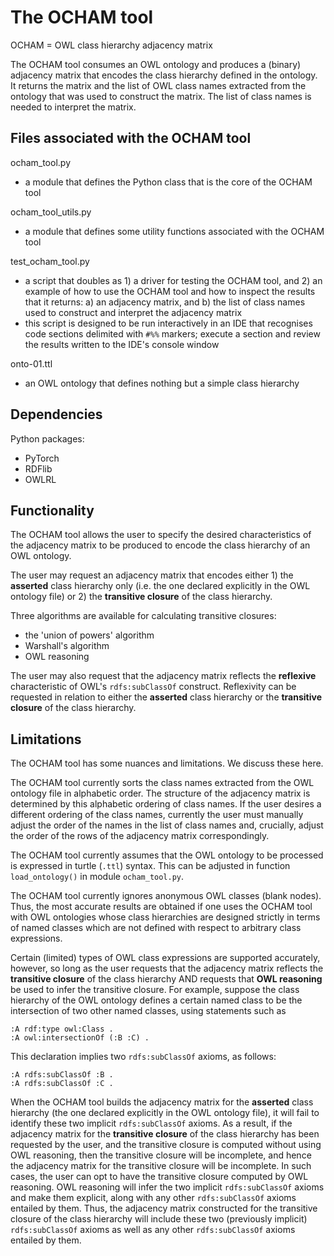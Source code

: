# The OCHAM tool

OCHAM = OWL class hierarchy adjacency matrix

The OCHAM tool consumes an OWL ontology and produces a (binary) adjacency matrix that encodes the class hierarchy defined in the ontology.  It returns the matrix and the list of OWL class names extracted from the ontology that was used to construct the matrix.  The list of class names is needed to interpret the matrix.

## Files associated with the OCHAM tool

ocham_tool.py
* a module that defines the Python class that is the core of the OCHAM tool

ocham_tool_utils.py
* a module that defines some utility functions associated with the OCHAM tool

test_ocham_tool.py
* a script that doubles as 1) a driver for testing the OCHAM tool, and 2) an example of how to use the OCHAM tool and how to inspect the results that it returns: a) an adjacency matrix, and b) the list of class names used to construct and interpret the adjacency matrix
* this script is designed to be run interactively in an IDE that recognises code sections delimited with `#%%` markers; execute a section and review the results written to the IDE's console window

onto-01.ttl
* an OWL ontology that defines nothing but a simple class hierarchy


## Dependencies

Python packages:
* PyTorch
* RDFlib
* OWLRL

## Functionality

The OCHAM tool allows the user to specify the desired characteristics of the adjacency matrix to be produced to encode the class hierarchy of an OWL ontology.

The user may request an adjacency matrix that encodes either 1) the **asserted** class hierarchy only (i.e. the one declared explicitly in the OWL ontology file) or 2) the **transitive closure** of the class hierarchy.

Three algorithms are available for calculating transitive closures:
* the 'union of powers' algorithm
* Warshall's algorithm
* OWL reasoning

The user may also request that the adjacency matrix reflects the **reflexive** characteristic of OWL's `rdfs:subClassOf` construct.  Reflexivity can be requested in relation to either the **asserted** class hierarchy or the **transitive closure** of the class hierarchy.


## Limitations

The OCHAM tool has some nuances and limitations. We discuss these here.

The OCHAM tool currently sorts the class names extracted from the OWL ontology file in alphabetic order.  The structure of the adjacency matrix is determined by this alphabetic ordering of class names.  If the user desires a different ordering of the class names, currently the user must manually adjust the order of the names in the list of class names and, crucially, adjust the order of the rows of the adjacency matrix correspondingly.

The OCHAM tool currently assumes that the OWL ontology to be processed is expressed in turtle (`.ttl`) syntax. This can be adjusted in function `load_ontology()` in module `ocham_tool.py`.

The OCHAM tool currently ignores anonymous OWL classes (blank nodes). Thus, the most accurate results are obtained if one uses the OCHAM tool with OWL ontologies whose class hierarchies are designed strictly in terms of named classes which are not defined with respect to arbitrary class expressions.

Certain (limited) types of OWL class expressions are supported accurately, however, so long as the user requests that the adjacency matrix reflects the **transitive closure** of the class hierarchy AND requests that **OWL reasoning** be used to infer the transitive closure.  For example, suppose the class hierarchy of the OWL ontology defines a certain named class to be the intersection of two other named classes, using statements such as
```
:A rdf:type owl:Class .
:A owl:intersectionOf (:B :C) .
```
This declaration implies two `rdfs:subClassOf` axioms, as follows:
```
:A rdfs:subClassOf :B .
:A rdfs:subClassOf :C .
```
When the OCHAM tool builds the adjacency matrix for the **asserted** class hierarchy (the one declared explicitly in the OWL ontology file), it will fail to identify these two implicit `rdfs:subClassOf` axioms.  As a result, if the adjacency matrix for the **transitive closure** of the class hierarchy has been requested by the user, and the transitive closure is computed without using OWL reasoning, then the transitive closure will be incomplete, and hence the adjacency matrix for the transitive closure will be incomplete. In such cases, the user can opt to have the transitive closure computed by OWL reasoning. OWL reasoning will infer the two implicit `rdfs:subClassOf` axioms and make them explicit, along with any other `rdfs:subClassOf` axioms entailed by them. Thus, the adjacency matrix constructed for the transitive closure of the class hierarchy will include these two (previously implicit) `rdfs:subClassOf` axioms as well as any other `rdfs:subClassOf` axioms entailed by them.













